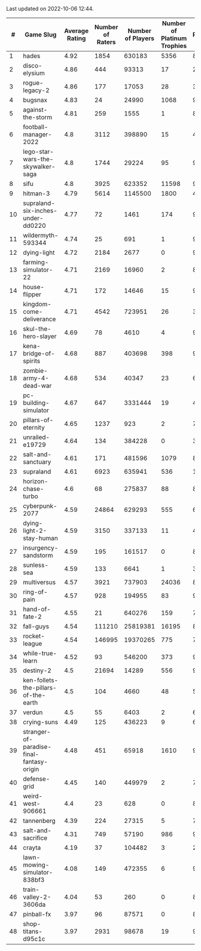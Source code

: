 Last updated on 2022-10-06 12:44.


|#|Game Slug|Average Rating|Number of Raters|Number of Players|Number of Platinum Trophies|Max Rarity (%)|
|---|---|---|---|---|---|---|
|1|hades|4.92|1854|630183|5356|89|
|2|disco-elysium|4.86|444|93313|17|28|
|3|rogue-legacy-2|4.86|177|17053|28|36|
|4|bugsnax|4.83|24|24990|1068|97|
|5|against-the-storm|4.81|259|1555|1|8|
|6|football-manager-2022|4.8|3112|398890|15|48|
|7|lego-star-wars-the-skywalker-saga|4.8|1744|29224|95|98|
|8|sifu|4.8|3925|623352|11598|96|
|9|hitman-3|4.79|5614|1145500|1800|48|
|10|supraland-six-inches-under-dd0220|4.77|72|1461|174|99|
|11|wildermyth-593344|4.74|25|691|1|90|
|12|dying-light|4.72|2184|2677|0|98|
|13|farming-simulator-22|4.71|2169|16960|2|84|
|14|house-flipper|4.71|172|14646|15|93|
|15|kingdom-come-deliverance|4.71|4542|723951|26|30|
|16|skul-the-hero-slayer|4.69|78|4610|4|96|
|17|kena-bridge-of-spirits|4.68|887|403698|398|94|
|18|zombie-army-4-dead-war|4.68|534|40347|23|66|
|19|pc-building-simulator|4.67|647|3331444|19|47|
|20|pillars-of-eternity|4.65|1237|923|2|79|
|21|unrailed-e19729|4.64|134|384228|0|39|
|22|salt-and-sanctuary|4.61|171|481596|1079|83|
|23|supraland|4.61|6923|635941|536|100|
|24|horizon-chase-turbo|4.6|68|275837|88|83|
|25|cyberpunk-2077|4.59|24864|629293|555|61|
|26|dying-light-2-stay-human|4.59|3150|337133|11|48|
|27|insurgency-sandstorm|4.59|195|161517|0|8|
|28|sunless-sea|4.59|133|6641|1|38|
|29|multiversus|4.57|3921|737903|24036|81|
|30|ring-of-pain|4.57|928|194955|83|97|
|31|hand-of-fate-2|4.55|21|640276|159|72|
|32|fall-guys|4.54|111210|25819381|16195|89|
|33|rocket-league|4.54|146995|19370265|775|74|
|34|while-true-learn|4.52|93|546200|373|93|
|35|destiny-2|4.5|21694|14289|556|99|
|36|ken-follets-the-pillars-of-the-earth|4.5|104|4660|48|58|
|37|verdun|4.5|55|6403|2|65|
|38|crying-suns|4.49|125|436223|9|65|
|39|stranger-of-paradise-final-fantasy-origin|4.48|451|65918|1610|98|
|40|defense-grid|4.45|140|449979|2|79|
|41|weird-west-906661|4.4|23|628|0|80|
|42|tannenberg|4.39|224|27315|5|77|
|43|salt-and-sacrifice|4.31|749|57190|986|91|
|44|crayta|4.19|37|104482|3|22|
|45|lawn-mowing-simulator-838bf3|4.08|149|472355|6|91|
|46|train-valley-2-3606da|4.04|53|260|0|88|
|47|pinball-fx|3.97|96|87571|0|86|
|48|shop-titans-d95c1c|3.97|2931|98678|19|98|
